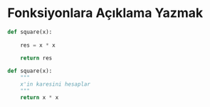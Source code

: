 # Fonksiyonlara Açıklama Yazmak


```python
def square(x):
    
    res = x * x
    
    return res
```




```python
def square(x):
    """
    x'in karesini hesaplar
    """
    return x * x
```


